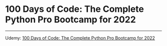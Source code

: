 # 100 Days of Code: The Complete Python Pro Bootcamp for 2022

---
Udemy: [100 Days of Code: The Complete Python Pro Bootcamp for 2022](https://www.udemy.com/share/103IHM3@on2oF7zlJLYAyka9hykTti70QK9Oc-M7GGM7gfE14mFJu2FLRJhGRw9xpObxJLZK/)

